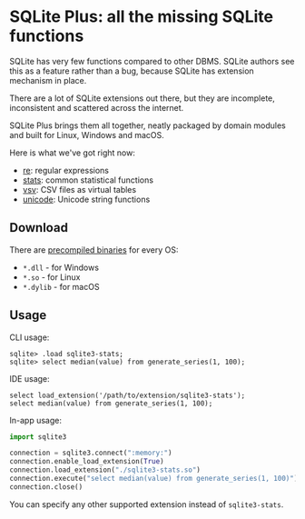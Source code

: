 # SQLite Plus: all the missing SQLite functions

SQLite has very few functions compared to other DBMS. SQLite authors see this as a feature rather than a bug, because SQLite has extension mechanism in place.

There are a lot of SQLite extensions out there, but they are incomplete, inconsistent and scattered across the internet.

SQLite Plus brings them all together, neatly packaged by domain modules and built for Linux, Windows and macOS.

Here is what we've got right now:

-   [re](docs/re.md): regular expressions
-   [stats](docs/stats.md): common statistical functions
-   [vsv](docs/vsv.md): CSV files as virtual tables
-   [unicode](docs/unicode.md): Unicode string functions

## Download

There are [precompiled binaries](https://github.com/nalgeon/sqlite-plus/releases/latest) for every OS:

-   `*.dll` - for Windows
-   `*.so` - for Linux
-   `*.dylib` - for macOS

## Usage

CLI usage:

```
sqlite> .load sqlite3-stats;
sqlite> select median(value) from generate_series(1, 100);
```

IDE usage:

```
select load_extension('/path/to/extension/sqlite3-stats');
select median(value) from generate_series(1, 100);
```

In-app usage:

```python
import sqlite3

connection = sqlite3.connect(":memory:")
connection.enable_load_extension(True)
connection.load_extension("./sqlite3-stats.so")
connection.execute("select median(value) from generate_series(1, 100)")
connection.close()
```

You can specify any other supported extension instead of `sqlite3-stats`.

